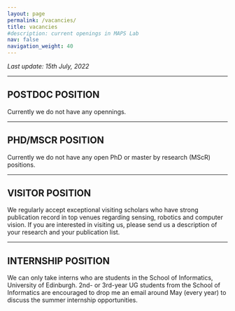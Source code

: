 ```yaml
---
layout: page
permalink: /vacancies/
title: vacancies
#description: current openings in MAPS Lab
nav: false
navigation_weight: 40
---
```


*Last update: 15th July, 2022*

---
## **POSTDOC POSITION**

Currently we do not have any opennings.

---
## **PHD/MSCR POSITION**

Currently we do not have any open PhD or master by research (MScR) positions. 

---
## **VISITOR POSITION**

We regularly accept exceptional visiting scholars who have strong publication record in top venues regarding sensing, robotics and computer vision. If you are interested in visiting us, please send us a description of your research and your publication list.

---
## **INTERNSHIP POSITION**

We can only take interns who are students in the School of Informatics, University of Edinburgh. 2nd- or 3rd-year UG students from the School of Informatics are encouraged to drop me an email around May (every year) to discuss the summer internship opportunities.
